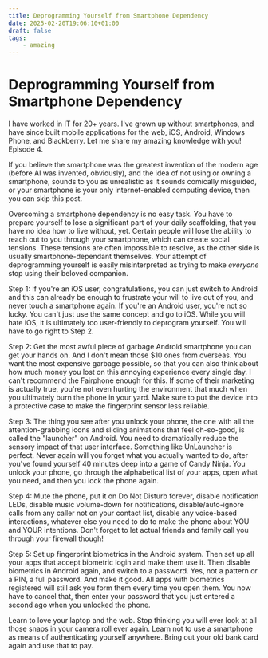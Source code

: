 ```yaml
---
title: Deprogramming Yourself from Smartphone Dependency
date: 2025-02-20T19:06:10+01:00
draft: false
tags:
    - amazing
---
```


# Deprogramming Yourself from Smartphone Dependency

I have worked in IT for 20+ years. I've grown up without smartphones, and have since built mobile applications for the web, iOS, Android, Windows Phone, and Blackberry. Let me share my amazing knowledge with you! Episode 4.

If you believe the smartphone was the greatest invention of the modern age (before AI was invented, obviously), and the idea of not using or owning a smartphone, sounds to you as unrealistic as it sounds comically misguided, or your smartphone is your only internet-enabled computing device, then you can skip this post.

Overcoming a smartphone dependency is no easy task. You have to prepare yourself to lose a significant part of your daily scaffolding, that you have no idea how to live without, yet. Certain people will lose the ability to reach out to you through your smartphone, which can create social tensions. These tensions are often impossible to resolve, as the other side is usually smartphone-dependant themselves. Your attempt of deprogramming yourself is easily misinterpreted as trying to make _everyone_ stop using their beloved companion.

Step 1: If you're an iOS user, congratulations, you can just switch to Android and this can already be enough to frustrate your will to live out of you, and never touch a smartphone again. If you're an Android user, you're not so lucky. You can't just use the same concept and go to iOS. While you will hate iOS, it is ultimately too user-friendly to deprogram yourself. You will have to go right to Step 2.

Step 2: Get the most awful piece of garbage Android smartphone you can get your hands on. And I don't mean those $10 ones from overseas. You want the most expensive garbage possible, so that you can also think about how much money you lost on this annoying experience every single day. I can't recommend the Fairphone enough for this. If some of their marketing is actually true, you're not even hurting the environment that much when you ultimately burn the phone in your yard. Make sure to put the device into a protective case to make the fingerprint sensor less reliable.

Step 3: The thing you see after you unlock your phone, the one with all the attention-grabbing icons and sliding animations that feel oh-so-good, is called the "launcher" on Android. You need to dramatically reduce the sensory impact of that user interface. Something like UnLauncher is perfect. Never again will you forget what you actually wanted to do, after you've found yourself 40 minutes deep into a game of Candy Ninja. You unlock your phone, go through the alphabetical list of your apps, open what you need, and then you lock the phone again.

Step 4: Mute the phone, put it on Do Not Disturb forever, disable notification LEDs, disable music volume-down for notifications, disable/auto-ignore calls from any caller not on your contact list, disable any voice-based interactions, whatever else you need to do to make the phone about YOU and YOUR intentions. Don't forget to let actual friends and family call you through your firewall though!

Step 5: Set up fingerprint biometrics in the Android system. Then set up all your apps that accept biometric login and make them use it. Then disable biometrics in Android again, and switch to a password. Yes, not a pattern or a PIN, a full password. And make it good. All apps with biometrics registered will still ask you form them every time you open them. You now have to cancel that, then enter your password that you just entered a second ago when you unlocked the phone.

Learn to love your laptop and the web. Stop thinking you will ever look at all those snaps in your camera roll ever again. Learn not to use a smartphone as means of authenticating yourself anywhere. Bring out your old bank card again and use that to pay.
